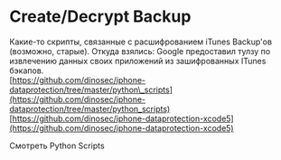 # Create/Decrypt Backup

Какие-то скрипты, связанные с расшифрованием iTunes Backup'ов \(возможно, старые\). Откуда взялись: Google предоставил тулзу по извлечению данных своих приложений из зашифрованных ITunes бэкапов.  
[https://github.com/dinosec/iphone-dataprotection/tree/master/python\_scripts](https://github.com/dinosec/iphone-dataprotection/tree/master/python_scripts)  
[https://github.com/dinosec/iphone-dataprotection-xcode5](https://github.com/dinosec/iphone-dataprotection-xcode5)

Смотреть Python Scripts

